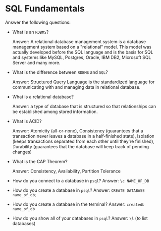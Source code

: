 # SQL Fundamentals

Answer the following questions:

- What is an `RDBMS`?
	
	Answer: A relational database management system is a database management system based on a "relational" model. This model was actually developed before the SQL language and is the basis for SQL and systems like MySQL, Postgres, Oracle, IBM DB2, Microsoft SQL Server and many more.
	
- What is the difference between `RDBMS` and `SQL`? 
	
	Answer: Structured Query Language is the standardized language for communicating with and managing data in relational database.
	
- What is a relational database? 

	Answer: a type of database that is structured so that relationships can be established among stored information. 

- What is ACID? 

	Answer: Atomicity (all-or-none), Consistency (guarantees that a transaction never leaves a database in a half-finished state), Isolation (keeps transactions separated from each other until they're finished), Durability (guarantees that the database will keep track of pending changes)

- What is the CAP Theorem? 

	Answer: Consistency, Availability, Partition Tolerance
	
- How do you connect to a database in `psql`?
	Answer: ```\c NAME_OF_DB```
	
- How do you create a database in `psql`?
	Answer: ```CREATE DATABASE name_of_db;```
	
- How do you create a database in the terminal?
	Answer: ```createdb name_of_db```
	
- How do you show all of your databases in `psql`?
	Answer: ```\l``` (to list databases)
